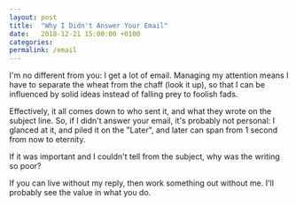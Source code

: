 ```yaml
---
layout: post
title:  "Why I Didn't Answer Your Email"
date:   2018-12-21 15:00:00 +0100
categories:
permalink: /email
---
```

I'm no different from you: I get a lot of email. Managing my attention means I have to separate the wheat from the chaff (look it up), so that I can be influenced by solid ideas instead of falling prey to foolish fads.

Effectively, it all comes down to who sent it, and what they wrote on the subject line. So, if I didn't answer your email, it's probably not personal: I glanced at it, and piled it on the "Later", and later can span from 1 second from now to eternity.

If it was important and I couldn't tell from the subject, why was the writing so poor?

If you can live without my reply, then work something out without me. I'll probably see the value in what you do.
